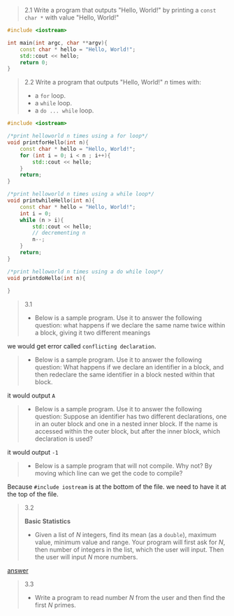 > 2.1 	Write  a program that outputs "Hello, World!" by printing a `const char *` with value "Hello, World!"

```c++
#include <iostream>

int main(int argc, char **argv){
    const char * hello = "Hello, World!";
    std::cout << hello;
    return 0;
}
```

> 2.2 Write a program that outputs "Hello, World!" *n* times with:
>
> - a `for` loop.
> - a `while` loop.
> - a `do ... while` loop.

```c++
#include <iostream>

/*print helloworld n times using a for loop*/
void printforHello(int n){
    const char * hello = "Hello, World!";
    for (int i = 0; i < n ; i++){
        std::cout << hello;
    }
    return;
}

/*print helloworld n times using a while loop*/
void printwhileHello(int n){
    const char * hello = "Hello, World!";
	int i = 0;
    while (n > i){
        std::cout << hello;
        // decrementing n
        n--;
    }   
    return;
}

/*print helloworld n times using a do while loop*/
void printdoHello(int n){
    
}
```

> 3.1
>
> - Below is a sample program. Use it to answer the following question: what happens if we declare the same name twice within a block, giving it two different meanings

we would get error called `conflicting declaration`.

> - Below is a sample program. Use it to answer the following question: What happens if we declare an identifier in a block, and then redeclare the same identifier in a block nested within that block.

it would output `A`

> - Below is a sample program. Use it to answer the following question: Suppose  an 
>   identifier has two different declarations,  one in an outer block and one in a nested 
>   inner block. If the name is accessed within the outer block, but after the inner block, 
>   which declaration is used? 

it would output `-1`

> - Below  is  a  sample  program  that  will  not  compile. Why  not? By  moving  which  line 
>   can  we  get  the  code  to  compile?

Because `#include iostream` is at the bottom of the file. we need to have it at the top of the file.

> 3.2
>
> **Basic Statistics**
>
> - Given a list of *N* integers, find its mean (as a `double`), maximum value, minimum value and range. Your program will first ask for *N*, then number of integers in the list, which the user will input. Then the user will input *N* more numbers.

[answer](problemset_one_question3.cpp)

> 3.3
>
> - Write a program to read number *N* from the user and then find the first *N* primes.

